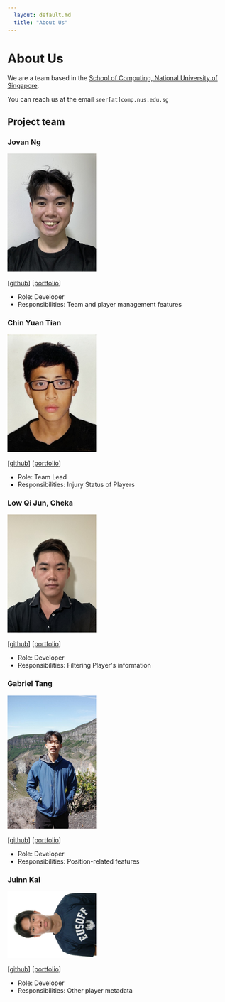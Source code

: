 ```yaml
---
  layout: default.md
  title: "About Us"
---
```


# About Us

We are a team based in the [School of Computing, National University of Singapore](http://www.comp.nus.edu.sg).

You can reach us at the email `seer[at]comp.nus.edu.sg`

## Project team

### Jovan Ng

<img src="images/jovnc.png" width="200px">

[[github](https://github.com/jovnc)]
[[portfolio](team/johndoe.md)]

* Role: Developer
* Responsibilities: Team and player management features

### Chin Yuan Tian

<img src="images/yuanz03.png" width="200px">

[[github](http://github.com/yuanz03)]
[[portfolio](team/johndoe.md)]

* Role: Team Lead
* Responsibilities: Injury Status of Players

### Low Qi Jun, Cheka

<img src="images/chekalowqijun.png" width="200px">

[[github](http://github.com/ChekaLowQiJun)] [[portfolio](team/johndoe.md)]

* Role: Developer
* Responsibilities: Filtering Player's information

### Gabriel Tang

<img src="images/gabriel.png" width="200px">

[[github](http://github.com/gabrieltang515)]
[[portfolio](team/johndoe.md)]

* Role: Developer
* Responsibilities: Position-related features

### Juinn Kai

<img src="images/juink4i.png" width="200px">

[[github](http://github.com/juink4i)]
[[portfolio](team/johndoe.md)]

* Role: Developer
* Responsibilities: Other player metadata
